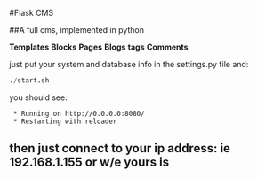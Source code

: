 #Flask CMS

##A full cms, implemented in python

__Templates__
__Blocks__
__Pages__
__Blogs__
__tags__
__Comments__


just put your system and database info in the settings.py file
and:

```python
./start.sh
```

you should see:

```
 * Running on http://0.0.0.0:8080/
 * Restarting with reloader
```

then just connect to your ip address: ie
192.168.1.155 
or w/e yours is 
---
